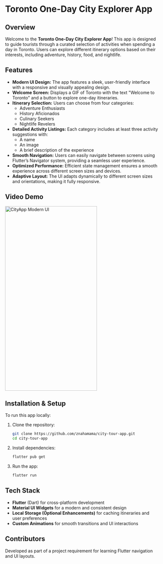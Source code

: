 # Toronto One-Day City Explorer App

## Overview
Welcome to the **Toronto One-Day City Explorer App**! This app is designed to guide tourists through a curated selection of activities when spending a day in Toronto. Users can explore different itinerary options based on their interests, including adventure, history, food, and nightlife.

## Features
- **Modern UI Design:** The app features a sleek, user-friendly interface with a responsive and visually appealing design.
- **Welcome Screen:** Displays a GIF of Toronto with the text "Welcome to Toronto" and a button to explore one-day itineraries.
- **Itinerary Selection:** Users can choose from four categories:
  - Adventure Enthusiasts
  - History Aficionados
  - Culinary Seekers
  - Nightlife Revelers
- **Detailed Activity Listings:** Each category includes at least three activity suggestions with:
  - A name
  - An image
  - A brief description of the experience
- **Smooth Navigation:** Users can easily navigate between screens using Flutter’s Navigator system, providing a seamless user experience.
- **Optimized Performance:** Efficient state management ensures a smooth experience across different screen sizes and devices.
- **Adaptive Layout:** The UI adapts dynamically to different screen sizes and orientations, making it fully responsive.

  
## Video Demo
<a href="https://www.youtube.com/shorts/wwpkNmXBJDo">
  <img src="https://github.com/user-attachments/assets/40bcfeac-a175-487d-b8d7-0673dcb30bc7" alt="CityApp Modern UI" width="300" height="600"/>
</a>


## Installation & Setup
To run this app locally:
1. Clone the repository:
   ```bash
   git clone https://github.com/znahamama/city-tour-app.git
   cd city-tour-app
   ```
2. Install dependencies:
   ```bash
   flutter pub get
   ```
3. Run the app:
   ```bash
   flutter run
   ```

## Tech Stack
- **Flutter** (Dart) for cross-platform development
- **Material UI Widgets** for a modern and consistent design
- **Local Storage (Optional Enhancements)** for caching itineraries and user preferences
- **Custom Animations** for smooth transitions and UI interactions

## Contributors
Developed as part of a project requirement for learning Flutter navigation and UI layouts.

